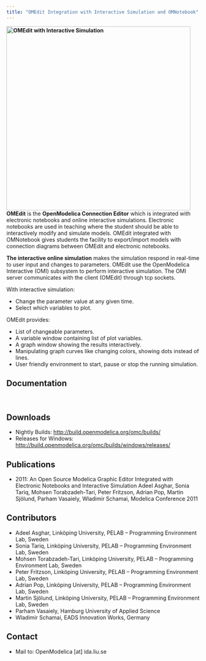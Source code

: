 ```yaml
---
title: "OMEdit Integration with Interactive Simulation and OMNotebook"
---
```

<p><strong><a title="OMEdit with Interactive Simulation" href="/images/M_images/ModelicaTools/OMEditInteractiveSimulation.jpg" target="_blank"><img style=" border: 0;" src="/images/M_images/ModelicaTools/OMEditInteractiveSimulation.jpg" alt="OMEdit with Interactive Simulation" width="480" border="0" /></a>OMEdit</strong> is the <strong>OpenModelica Connection Editor</strong> which is integrated with electronic notebooks and online interactive simulations. Electronic notebooks are used in teaching where the student should be able to interactively modify and simulate models. OMEdit integrated with OMNotebook gives students the facility to export/import models with connection diagrams between OMEdit and electronic notebooks.</p>
<p><strong>The interactive online simulation</strong> makes the simulation respond in real-time to user input and changes to parameters. OMEdit use the OpenModelica Interactive (OMI) subsystem to perform interactive simulation. The OMI server communicates with the client (OMEdit) through tcp sockets.</p>
<p>With interactive simulation:</p>
<ul>
<li>Change the parameter value at any given time.</li>
<li>Select which variables to plot.</li>
</ul>
<p>OMEdit provides:</p>
<ul>
<li>List of changeable parameters.</li>
<li>A variable window containing list of plot variables.</li>
<li>A graph window showing the results interactively.</li>
<li>Manipulating graph curves like changing colors, showing dots instead of lines.</li>
<li>User friendly environment to start, pause or stop the running simulation.</li>
</ul>
<h2>Documentation</h2>
<p>&nbsp;</p>
<h2>Downloads</h2>
<ul>
<li>Nightly Builds: <a title="Nightly Builds" href="http://build.openmodelica.org/omc/builds/" target="_blank">http://build.openmodelica.org/omc/builds/</a></li>
<li>Releases for Windows: <a title="Lastest Releases" href="http://build.openmodelica.org/omc/builds/windows/releases/" target="_blank">http://build.openmodelica.org/omc/builds/windows/releases/</a></li>
</ul>
<h2>Publications</h2>
<ul>
<li>2011: An Open Source Modelica Graphic Editor Integrated with Electronic Notebooks and Interactive Simulation Adeel Asghar, Sonia Tariq, Mohsen Torabzadeh-Tari, Peter Fritzson, Adrian Pop, Martin Sjölund, Parham Vasaiely, Wladimir Schamai, Modelica Conference 2011</li>
</ul>
<h2>Contributors</h2>
<ul>
<li>Adeel Asghar, Linköping University, PELAB – Programming Environment Lab, Sweden</li>
<li>Sonia Tariq, Linköping University, PELAB – Programming Environment Lab, Sweden</li>
<li>Mohsen Torabzadeh-Tari, Linköping University, PELAB – Programming Environment Lab, Sweden</li>
<li>Peter Fritzson, Linköping University, PELAB – Programming Environment Lab, Sweden</li>
<li>Adrian Pop, Linköping University, PELAB – Programming Environment Lab, Sweden</li>
<li>Martin Sjölund, Linköping University, PELAB – Programming Environment Lab, Sweden</li>
<li>Parham Vasaiely, Hamburg University of Applied Science</li>
<li>Wladimir Schamai, EADS Innovation Works, Germany</li>
</ul>
<h2>Contact</h2>
<ul>
<li>Mail to: OpenModelica [at] ida.liu.se</li>
</ul>
<p>&nbsp;</p>